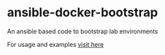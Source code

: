 # ansible-docker-bootstrap
An ansible based code to bootstrap lab environments

For usage and examples [visit here](https://hondacy.github.io/ansible-docker-bootstrap)
